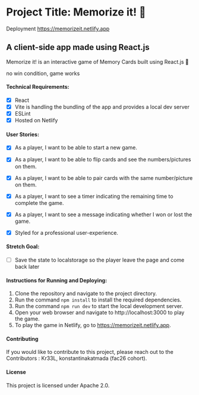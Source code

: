 # Project Title: Memorize it! :brain:

Deployment https://memorizeit.netlify.app

## A client-side app made using React.js

Memorize it! is an interactive game of Memory Cards built using React.js  :heart_decoration:

no win condition, game works


#### Technical Requirements:

 - [x] React 
 - [x] Vite is handling the bundling of the app and provides a local dev server
 - [x] ESLint
 - [x] Hosted on Netlify
 
#### User Stories:

- [x] As a player, I want to be able to start a new game.
- [x] As a player, I want to be able to flip cards and see the numbers/pictures on them.
- [x] As a player, I want to be able to pair cards with the same number/picture on them.
- [x] As a player, I want to see a timer indicating the remaining time to complete the game.
- [x] As a player, I want to see a message indicating whether I won or lost the game.
- [x] Styled for a professional user-experience.


#### Stretch Goal:

- [ ] Save the state to localstorage so the player leave the page and come back later

#### Instructions for Running and Deploying:

1. Clone the repository and navigate to the project directory.
2. Run the command `npm install` to install the required dependencies.
3. Run the command `npm run dev` to start the local development server.
4. Open your web browser and navigate to http://localhost:3000 to play the game.
5. To play the game in Netlify, go to https://memorizeit.netlify.app.


#### Contributing

If you would like to contribute to this project, please reach out to the Contributors : Kr33L, konstantinakatmada (fac26 cohort).

#### License

This project is licensed under Apache 2.0.
